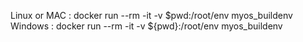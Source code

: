Linux or MAC : docker run --rm -it -v $pwd:/root/env myos_buildenv
Windows      : docker run --rm -it -v ${pwd}:/root/env myos_buildenv